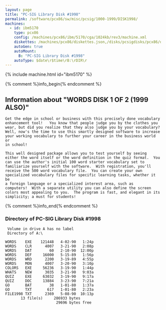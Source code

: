 ```yaml
---
layout: page
title: "PC-SIG Library Disk #1998"
permalink: /software/pcx86/sw/misc/pcsig/1000-1999/DISK1998/
machines:
  - id: ibm5170
    type: pcx86
    config: /machines/pcx86/ibm/5170/cga/1024kb/rev3/machine.xml
    diskettes: /machines/pcx86/diskettes.json,/disks/pcsigdisks/pcx86/diskettes.json
    autoGen: true
    autoMount:
      B: "PC-SIG Library Disk #1998"
    autoType: $date\r$time\rB:\rDIR\r
---
```


{% include machine.html id="ibm5170" %}

{% comment %}info_begin{% endcomment %}

## Information about "WORDS  DISK 1 OF 2 (1999 ALSO)"

    Get the edge in school or business with this precisely done vocabulary
    enhancement tool!   You know that people judge you by the clothes you
    wear, but did you realize that they also judge you by your vocabulary?
    Well, now's the time to use this smartly designed software to increase
    your working vocabulary to further your career in the business world or
    in school!
    
    This well designed package allows you to test yourself by seeing
    either the word itself or the word definition in the quiz format.  You
    can use the author's initial 100 word starter vocabulary set to
    familiarize yourself with the software.  With registration, you'll
    receive the 500 word vocabulary file.  You can create your own
    specialized vocabulary files for specific learning tasks, whether it be
    a foreign language or a specialized interest area, such as
    computers!  With a separate utility you can also define the screen
    colors most appealing to you.  The program is fast, and elegant in its
    simplicity; a must for students!
{% comment %}info_end{% endcomment %}


### Directory of PC-SIG Library Disk #1998

     Volume in drive A has no label
     Directory of A:\

    WORDS    EXE    121448   4-02-90   1:24p
    WORDS    CLR      4007   3-21-90   2:08p
    WORDS    DAT        60   2-10-90  12:00p
    WORDS    DEF     16000   5-15-89   1:56p
    WORDS    WRD      2200   3-19-89   4:55p
    WORDS    MON      4007   3-20-90   3:10p
    COLORS   EXE     56236   3-19-90   1:44p
    WHATS    NEW      3035   3-21-90   9:03a
    QUIZ     EXE     63032   3-19-90   9:17a
    QUIZ     DOC     13884   3-23-90   7:21a
    GO       BAT        38   1-01-80   1:37a
    GO       TXT       617   1-01-80   2:23a
    FILE1998 TXT      2369   5-08-90  10:13p
           13 file(s)     286933 bytes
                           29696 bytes free
